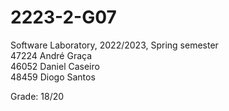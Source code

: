 # 2223-2-G07
Software Laboratory, 2022/2023, Spring semester\
47224 André Graça\
46052 Daniel Caseiro\
48459 Diogo Santos

Grade: 18/20
